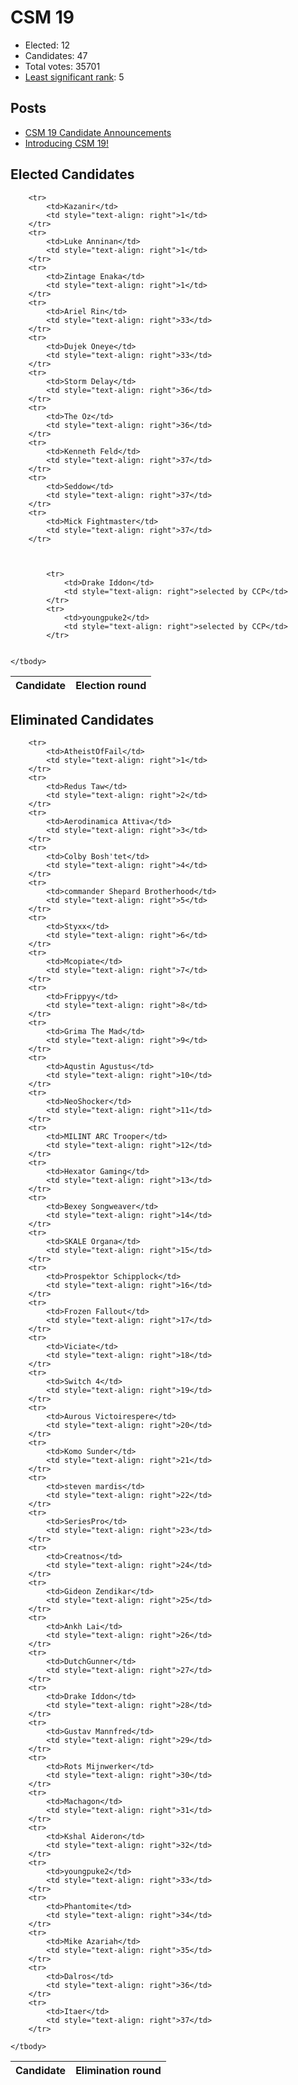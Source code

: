 # CSM 19

* Elected: 12
* Candidates: 47
* Total votes: 35701
* [Least significant rank](/least-significant-rank): 5


## Posts

* [ CSM 19 Candidate Announcements ]( https://www.eveonline.com/news/view/csm-19-candidate-announcements )
* [ Introducing CSM 19! ]( https://forums.eveonline.com/t/introducing-csm-19/465931 )



## Elected Candidates

<table>
    <thead>
        <tr>
            <th>Candidate</th>
            <th>Election round</th>
        </tr>
    </thead>
    <tbody>
        
        <tr>
            <td>Kazanir</td>
            <td style="text-align: right">1</td>
        </tr>
        <tr>
            <td>Luke Anninan</td>
            <td style="text-align: right">1</td>
        </tr>
        <tr>
            <td>Zintage Enaka</td>
            <td style="text-align: right">1</td>
        </tr>
        <tr>
            <td>Ariel Rin</td>
            <td style="text-align: right">33</td>
        </tr>
        <tr>
            <td>Dujek Oneye</td>
            <td style="text-align: right">33</td>
        </tr>
        <tr>
            <td>Storm Delay</td>
            <td style="text-align: right">36</td>
        </tr>
        <tr>
            <td>The Oz</td>
            <td style="text-align: right">36</td>
        </tr>
        <tr>
            <td>Kenneth Feld</td>
            <td style="text-align: right">37</td>
        </tr>
        <tr>
            <td>Seddow</td>
            <td style="text-align: right">37</td>
        </tr>
        <tr>
            <td>Mick Fightmaster</td>
            <td style="text-align: right">37</td>
        </tr>
        
        
            
            <tr>
                <td>Drake Iddon</td>
                <td style="text-align: right">selected by CCP</td>
            </tr>
            <tr>
                <td>youngpuke2</td>
                <td style="text-align: right">selected by CCP</td>
            </tr>
            
        
    </tbody>
</table>

## Eliminated Candidates
<table>
    <thead>
        <tr>
            <th>Candidate</th>
            <th>Elimination round</th>
        </tr>
    </thead>
    <tbody>
        
        <tr>
            <td>AtheistOfFail</td>
            <td style="text-align: right">1</td>
        </tr>
        <tr>
            <td>Redus Taw</td>
            <td style="text-align: right">2</td>
        </tr>
        <tr>
            <td>Aerodinamica Attiva</td>
            <td style="text-align: right">3</td>
        </tr>
        <tr>
            <td>Colby Bosh'tet</td>
            <td style="text-align: right">4</td>
        </tr>
        <tr>
            <td>commander Shepard Brotherhood</td>
            <td style="text-align: right">5</td>
        </tr>
        <tr>
            <td>Styxx</td>
            <td style="text-align: right">6</td>
        </tr>
        <tr>
            <td>Mcopiate</td>
            <td style="text-align: right">7</td>
        </tr>
        <tr>
            <td>Frippyy</td>
            <td style="text-align: right">8</td>
        </tr>
        <tr>
            <td>Grima The Mad</td>
            <td style="text-align: right">9</td>
        </tr>
        <tr>
            <td>Aqustin Agustus</td>
            <td style="text-align: right">10</td>
        </tr>
        <tr>
            <td>NeoShocker</td>
            <td style="text-align: right">11</td>
        </tr>
        <tr>
            <td>MILINT ARC Trooper</td>
            <td style="text-align: right">12</td>
        </tr>
        <tr>
            <td>Hexator Gaming</td>
            <td style="text-align: right">13</td>
        </tr>
        <tr>
            <td>Bexey Songweaver</td>
            <td style="text-align: right">14</td>
        </tr>
        <tr>
            <td>SKALE Organa</td>
            <td style="text-align: right">15</td>
        </tr>
        <tr>
            <td>Prospektor Schipplock</td>
            <td style="text-align: right">16</td>
        </tr>
        <tr>
            <td>Frozen Fallout</td>
            <td style="text-align: right">17</td>
        </tr>
        <tr>
            <td>Viciate</td>
            <td style="text-align: right">18</td>
        </tr>
        <tr>
            <td>Switch 4</td>
            <td style="text-align: right">19</td>
        </tr>
        <tr>
            <td>Aurous Victoirespere</td>
            <td style="text-align: right">20</td>
        </tr>
        <tr>
            <td>Komo Sunder</td>
            <td style="text-align: right">21</td>
        </tr>
        <tr>
            <td>steven mardis</td>
            <td style="text-align: right">22</td>
        </tr>
        <tr>
            <td>SeriesPro</td>
            <td style="text-align: right">23</td>
        </tr>
        <tr>
            <td>Creatnos</td>
            <td style="text-align: right">24</td>
        </tr>
        <tr>
            <td>Gideon Zendikar</td>
            <td style="text-align: right">25</td>
        </tr>
        <tr>
            <td>Ankh Lai</td>
            <td style="text-align: right">26</td>
        </tr>
        <tr>
            <td>DutchGunner</td>
            <td style="text-align: right">27</td>
        </tr>
        <tr>
            <td>Drake Iddon</td>
            <td style="text-align: right">28</td>
        </tr>
        <tr>
            <td>Gustav Mannfred</td>
            <td style="text-align: right">29</td>
        </tr>
        <tr>
            <td>Rots Mijnwerker</td>
            <td style="text-align: right">30</td>
        </tr>
        <tr>
            <td>Machagon</td>
            <td style="text-align: right">31</td>
        </tr>
        <tr>
            <td>Kshal Aideron</td>
            <td style="text-align: right">32</td>
        </tr>
        <tr>
            <td>youngpuke2</td>
            <td style="text-align: right">33</td>
        </tr>
        <tr>
            <td>Phantomite</td>
            <td style="text-align: right">34</td>
        </tr>
        <tr>
            <td>Mike Azariah</td>
            <td style="text-align: right">35</td>
        </tr>
        <tr>
            <td>Dalros</td>
            <td style="text-align: right">36</td>
        </tr>
        <tr>
            <td>Itaer</td>
            <td style="text-align: right">37</td>
        </tr>
        
    </tbody>
</table>
